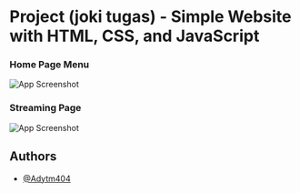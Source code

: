 
# Project (joki tugas) - Simple Website with HTML, CSS, and JavaScript




### Home Page Menu
![App Screenshot](https://i.ibb.co/C6XRPJT/Cuplikan-layar-2022-10-20-225016.png)


### Streaming Page
![App Screenshot](https://i.ibb.co/kJrkTJZ/Cuplikan-layar-2022-10-20-225123.png)




## Authors

- [@Adytm404](https://www.github.com/adytm404)

